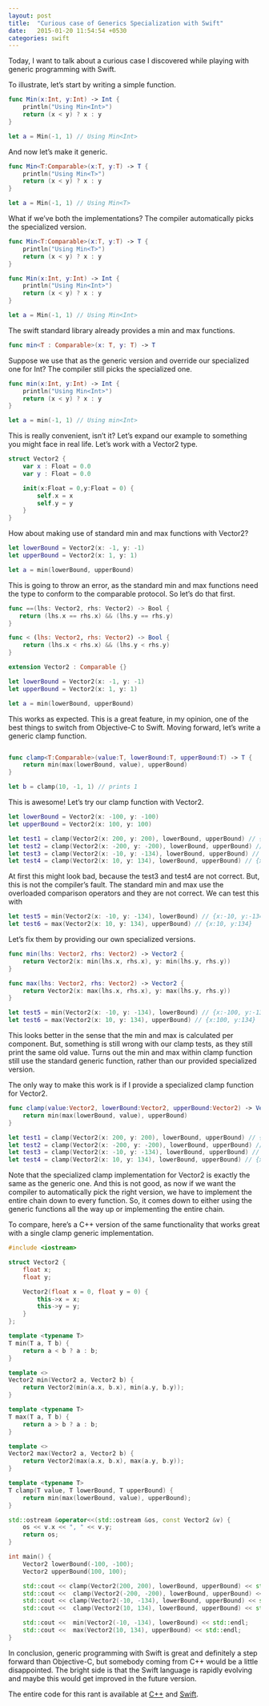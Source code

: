 ```yaml
---
layout: post
title:  "Curious case of Generics Specialization with Swift"
date:   2015-01-20 11:54:54 +0530
categories: swift
---
```


Today, I want to talk about a curious case I discovered while playing
with generic programming with Swift.

To illustrate, let’s start by writing a simple function.

``` swift
func Min(x:Int, y:Int) -> Int {
    println("Using Min<Int>")
    return (x < y) ? x : y
}

let a = Min(-1, 1) // Using Min<Int>
```

And now let’s make it generic.

``` swift
func Min<T:Comparable>(x:T, y:T) -> T {
    println("Using Min<T>")
    return (x < y) ? x : y
}

let a = Min(-1, 1) // Using Min<T>
```

What if we’ve both the implementations? The compiler automatically picks
the specialized version.

``` swift
func Min<T:Comparable>(x:T, y:T) -> T {
    println("Using Min<T>")
    return (x < y) ? x : y
}

func Min(x:Int, y:Int) -> Int {
    println("Using Min<Int>")
    return (x < y) ? x : y
}

let a = Min(-1, 1) // Using Min<Int>
```

The swift standard library already provides a min and max functions.

``` swift
func min<T : Comparable>(x: T, y: T) -> T
```

Suppose we use that as the generic version and override our specialized
one for Int? The compiler still picks the specialized one.

``` swift
func min(x:Int, y:Int) -> Int {
    println("Using Min<Int>")
    return (x < y) ? x : y
}

let a = min(-1, 1) // Using min<Int>
```

This is really convenient, isn’t it? Let’s expand our example to
something you might face in real life. Let’s work with a Vector2 type.

``` swift
struct Vector2 {
    var x : Float = 0.0
    var y : Float = 0.0

    init(x:Float = 0,y:Float = 0) {
        self.x = x
        self.y = y
    }
}
```

How about making use of standard min and max functions with Vector2?

``` swift
let lowerBound = Vector2(x: -1, y: -1)
let upperBound = Vector2(x: 1, y: 1)

let a = min(lowerBound, upperBound)
```

This is going to throw an error, as the standard min and max functions
need the type to conform to the comparable protocol. So let’s do that
first.

``` swift
func ==(lhs: Vector2, rhs: Vector2) -> Bool {
   return (lhs.x == rhs.x) && (lhs.y == rhs.y)
}

func < (lhs: Vector2, rhs: Vector2) -> Bool {
    return (lhs.x < rhs.x) && (lhs.y < rhs.y)
}

extension Vector2 : Comparable {}

let lowerBound = Vector2(x: -1, y: -1)
let upperBound = Vector2(x: 1, y: 1)

let a = min(lowerBound, upperBound)
```

This works as expected. This is a great feature, in my opinion, one of
the best things to switch from Objective-C to Swift. Moving forward,
let’s write a generic clamp function.

``` swift

func clamp<T:Comparable>(value:T, lowerBound:T, upperBound:T) -> T {
    return min(max(lowerBound, value), upperBound)
}

let b = clamp(10, -1, 1) // prints 1
```

This is awesome! Let’s try our clamp function with Vector2.

``` swift
let lowerBound = Vector2(x: -100, y: -100)
let upperBound = Vector2(x: 100, y: 100)

let test1 = clamp(Vector2(x: 200, y: 200), lowerBound, upperBound) // {x:100, y:100}
let test2 = clamp(Vector2(x: -200, y: -200), lowerBound, upperBound) // {x:-100, y:-100}
let test3 = clamp(Vector2(x: -10, y: -134), lowerBound, upperBound) // {x:-10, y:-134}
let test4 = clamp(Vector2(x: 10, y: 134), lowerBound, upperBound) // {x:10, y:134}
```

At first this might look bad, because the test3 and test4 are not
correct. But, this is not the compiler’s fault. The standard min and max
use the overloaded comparison operators and they are not correct. We can
test this with

``` swift
let test5 = min(Vector2(x: -10, y: -134), lowerBound) // {x:-10, y:-134}
let test6 = max(Vector2(x: 10, y: 134), upperBound) // {x:10, y:134}
```

Let’s fix them by providing our own specialized versions.

``` swift
func min(lhs: Vector2, rhs: Vector2) -> Vector2 {
    return Vector2(x: min(lhs.x, rhs.x), y: min(lhs.y, rhs.y))
}

func max(lhs: Vector2, rhs: Vector2) -> Vector2 {
    return Vector2(x: max(lhs.x, rhs.x), y: max(lhs.y, rhs.y))
}

let test5 = min(Vector2(x: -10, y: -134), lowerBound) // {x:-100, y:-134}
let test6 = max(Vector2(x: 10, y: 134), upperBound) // {x:100, y:134}
```

This looks better in the sense that the min and max is calculated per
component. But, something is still wrong with our clamp tests, as they
still print the same old value. Turns out the min and max within clamp
function still use the standard generic function, rather than our
provided specialized version.

The only way to make this work is if I provide a specialized clamp
function for Vector2.

``` swift
func clamp(value:Vector2, lowerBound:Vector2, upperBound:Vector2) -> Vector2 {
    return min(max(lowerBound, value), upperBound)
}

let test1 = clamp(Vector2(x: 200, y: 200), lowerBound, upperBound) // {x:100, y:100}
let test2 = clamp(Vector2(x: -200, y: -200), lowerBound, upperBound) // {x:-100, y:-100}
let test3 = clamp(Vector2(x: -10, y: -134), lowerBound, upperBound) // {x:-10, y:-100}
let test4 = clamp(Vector2(x: 10, y: 134), lowerBound, upperBound) // {x:10, y:100}
```

Note that the specialized clamp implementation for Vector2 is exactly
the same as the generic one. And this is not good, as now if we want the
compiler to automatically pick the right version, we have to implement
the entire chain down to every function. So, it comes down to either
using the generic functions all the way up or implementing the entire
chain.

To compare, here’s a C++ version of the same functionality that works
great with a single clamp generic implementation.

``` cpp
#include <iostream>

struct Vector2 {
    float x;
    float y;

    Vector2(float x = 0, float y = 0) {
        this->x = x;
        this->y = y;
    }
};

template <typename T>
T min(T a, T b) {
    return a < b ? a : b;
}

template <>
Vector2 min(Vector2 a, Vector2 b) {
    return Vector2(min(a.x, b.x), min(a.y, b.y));
}

template <typename T>
T max(T a, T b) {
    return a > b ? a : b;
}

template <>
Vector2 max(Vector2 a, Vector2 b) {
    return Vector2(max(a.x, b.x), max(a.y, b.y));
}

template <typename T>
T clamp(T value, T lowerBound, T upperBound) {
    return min(max(lowerBound, value), upperBound);
}

std::ostream &operator<<(std::ostream &os, const Vector2 &v) {
    os << v.x << ", " << v.y;
    return os;
}

int main() {
    Vector2 lowerBound(-100, -100);
    Vector2 upperBound(100, 100);

    std::cout << clamp(Vector2(200, 200), lowerBound, upperBound) << std::endl;
    std::cout <<  clamp(Vector2(-200, -200), lowerBound, upperBound) << std::endl;
    std::cout << clamp(Vector2(-10, -134), lowerBound, upperBound) << std::endl;
    std::cout <<  clamp(Vector2(10, 134), lowerBound, upperBound) << std::endl;

    std::cout <<  min(Vector2(-10, -134), lowerBound) << std::endl;
    std::cout <<  max(Vector2(10, 134), upperBound) << std::endl;
}
```

In conclusion, generic programming with Swift is great and definitely a
step forward than Objective-C, but somebody coming from C++ would be a
little disappointed. The bright side is that the Swift language is
rapidly evolving and maybe this would get improved in the future
version.

The entire code for this rant is available at
[C++](https://gist.github.com/chunkyguy/5c11fbe4b52b634dade7) and
[Swift](https://gist.github.com/chunkyguy/d3aa8b27ace2abd44f4b).

